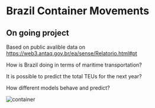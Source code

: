 # Brazil Container Movements

## On going project
Based on public avalible data on https://web3.antaq.gov.br/ea/sense/Relatorio.html#pt

How is Brazil doing in terms of maritime transportation?

It is possible to predict the total TEUs for the next year?

How different models behave and predict?

![container](https://thenational-the-national-prod.cdn.arcpublishing.com/resizer/v2/DMKCUFXHCVFUVLOANCJUQL7OPQ.png?smart=true&auth=7e9fa1ff7365344a4f47b4ac6643d9d8c64c92127065010ffccde6d632faaaf3&width=400&height=292)
